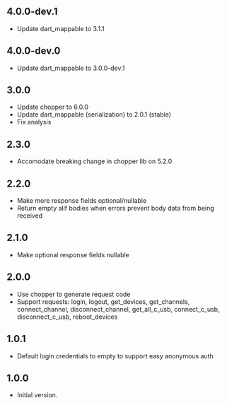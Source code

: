 ## 4.0.0-dev.1

- Update dart_mappable to 3.1.1

## 4.0.0-dev.0

- Update dart_mappable to 3.0.0-dev.1

## 3.0.0

- Update chopper to 6.0.0
- Update dart_mappable (serialization) to 2.0.1 (stable)
- Fix analysis

## 2.3.0

- Accomodate breaking change in chopper lib on 5.2.0

## 2.2.0

- Make more response fields optional/nullable
- Return empty alif bodies when errors prevent body data from being received

## 2.1.0

- Make optional response fields nullable

## 2.0.0

- Use chopper to generate request code
- Support requests: login, logout, get_devices, get_channels, connect_channel, disconnect_channel, get_all_c_usb, connect_c_usb, disconnect_c_usb, reboot_devices

## 1.0.1

- Default login credentials to empty to support easy anonymous auth

## 1.0.0

- Initial version.
